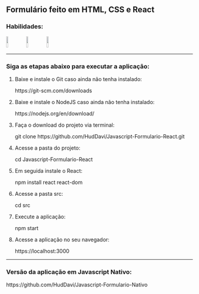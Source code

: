 <h2>Formulário feito em HTML, CSS e React</h2>
<h3>Habilidades:</h3>
<div display="inline-block">
<img height="30px" width="10%" src="https://img.shields.io/badge/HTML-239120?style=for-the-badge&logo=html5&logoColor=white">
<img height="30px" width="10%" src="https://img.shields.io/badge/CSS-239120?&style=for-the-badge&logo=css3&logoColor=white">
<img height="30px" width="10%" src="https://img.shields.io/badge/React-20232A?style=for-the-badge&logo=react&logoColor=61DAFB">
</div>
<hr>
<h3>Siga as etapas abaixo para executar a aplicação:</h3>
<ol>
<li>Baixe e instale o Git caso ainda não tenha instalado:</li>
<p>https://git-scm.com/downloads</p>
<li>Baixe e instale o NodeJS caso ainda não tenha instalado:</li>
<p>https://nodejs.org/en/download/</p>
<li>Faça o download do projeto via terminal:</li>
<p>git clone https://github.com/HudDavi/Javascript-Formulario-React.git</p>
<li>Acesse a pasta do projeto:</li>
<p>cd Javascript-Formulario-React</p>
<li>Em seguida instale o React:</li>
<p>npm install react react-dom</p>
<li>Acesse a pasta src:</li>
<p>cd src</p>
<li>Execute a aplicação:</li>
<p>npm start</p>
<li>Acesse a aplicação no seu navegador:</li>
<p>https://localhost:3000</p>
</ol>
<hr>
<h3>Versão da aplicação em Javascript Nativo:</h3>
<p>https://github.com/HudDavi/Javascript-Formulario-Nativo</p>